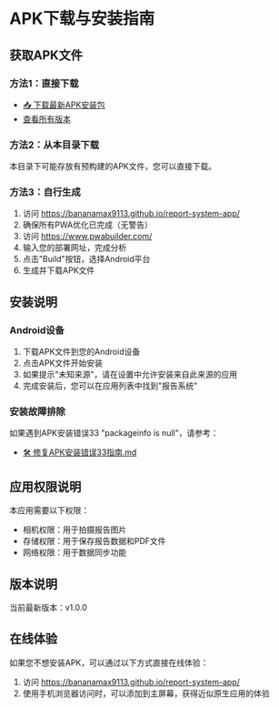 # APK下载与安装指南

## 获取APK文件

### 方法1：直接下载
- [📥 下载最新APK安装包](https://github.com/bananamax9113/report-system-app/releases/latest/download/report-system-app.apk)
- [查看所有版本](https://github.com/bananamax9113/report-system-app/releases)

### 方法2：从本目录下载
本目录下可能存放有预构建的APK文件，您可以直接下载。

### 方法3：自行生成
1. 访问 https://bananamax9113.github.io/report-system-app/
2. 确保所有PWA优化已完成（无警告）
3. 访问 https://www.pwabuilder.com/
4. 输入您的部署网址，完成分析
5. 点击"Build"按钮，选择Android平台
6. 生成并下载APK文件

## 安装说明

### Android设备
1. 下载APK文件到您的Android设备
2. 点击APK文件开始安装
3. 如果提示"未知来源"，请在设置中允许安装来自此来源的应用
4. 完成安装后，您可以在应用列表中找到"报告系统"

### 安装故障排除
如果遇到APK安装错误33 "packageinfo is null"，请参考：
- [🛠️ 修复APK安装错误33指南.md](../🛠️%20修复APK安装错误33指南.md)

## 应用权限说明
本应用需要以下权限：
- 相机权限：用于拍摄报告图片
- 存储权限：用于保存报告数据和PDF文件
- 网络权限：用于数据同步功能

## 版本说明
当前最新版本：v1.0.0

## 在线体验
如果您不想安装APK，可以通过以下方式直接在线体验：
1. 访问 https://bananamax9113.github.io/report-system-app/
2. 使用手机浏览器访问时，可以添加到主屏幕，获得近似原生应用的体验 
